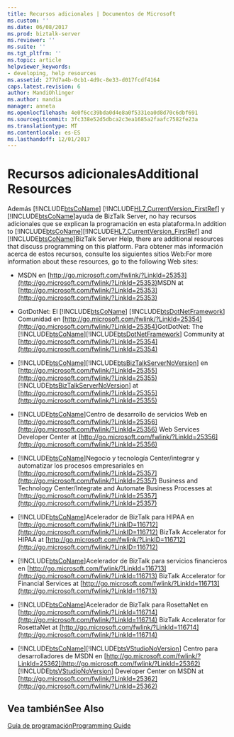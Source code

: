 ```yaml
---
title: Recursos adicionales | Documentos de Microsoft
ms.custom: ''
ms.date: 06/08/2017
ms.prod: biztalk-server
ms.reviewer: ''
ms.suite: ''
ms.tgt_pltfrm: ''
ms.topic: article
helpviewer_keywords:
- developing, help resources
ms.assetid: 277d7a4b-0cb1-4d9c-8e33-d017fcdf4164
caps.latest.revision: 6
author: MandiOhlinger
ms.author: mandia
manager: anneta
ms.openlocfilehash: 4e0f6cc39bda0d4e8a0f5331ea0d8d70c6dbf691
ms.sourcegitcommit: 3fc338e52d5dbca2c3ea1685a2faafc7582fe23a
ms.translationtype: MT
ms.contentlocale: es-ES
ms.lasthandoff: 12/01/2017
---
```

# <a name="additional-resources"></a><span data-ttu-id="35fe0-102">Recursos adicionales</span><span class="sxs-lookup"><span data-stu-id="35fe0-102">Additional Resources</span></span>
<span data-ttu-id="35fe0-103">Además [!INCLUDE[btsCoName](../../includes/btsconame-md.md)] [!INCLUDE[HL7_CurrentVersion_FirstRef](../../includes/hl7-currentversion-firstref-md.md)] y [!INCLUDE[btsCoName](../../includes/btsconame-md.md)]ayuda de BizTalk Server, no hay recursos adicionales que se explican la programación en esta plataforma.</span><span class="sxs-lookup"><span data-stu-id="35fe0-103">In addition to [!INCLUDE[btsCoName](../../includes/btsconame-md.md)][!INCLUDE[HL7_CurrentVersion_FirstRef](../../includes/hl7-currentversion-firstref-md.md)] and [!INCLUDE[btsCoName](../../includes/btsconame-md.md)]BizTalk Server Help, there are additional resources that discuss programming on this platform.</span></span> <span data-ttu-id="35fe0-104">Para obtener más información acerca de estos recursos, consulte los siguientes sitios Web:</span><span class="sxs-lookup"><span data-stu-id="35fe0-104">For more information about these resources, go to the following Web sites:</span></span>  
  
-   <span data-ttu-id="35fe0-105">MSDN en [http://go.microsoft.com/fwlink/?LinkId=25353](http://go.microsoft.com/fwlink/?LinkId=25353)</span><span class="sxs-lookup"><span data-stu-id="35fe0-105">MSDN at [http://go.microsoft.com/fwlink/?LinkId=25353](http://go.microsoft.com/fwlink/?LinkId=25353)</span></span>  
  
-   <span data-ttu-id="35fe0-106">GotDotNet: El [!INCLUDE[btsCoName](../../includes/btsconame-md.md)] [!INCLUDE[btsDotNetFramework](../../includes/btsdotnetframework-md.md)] Comunidad en [http://go.microsoft.com/fwlink/?LinkId=25354](http://go.microsoft.com/fwlink/?LinkId=25354)</span><span class="sxs-lookup"><span data-stu-id="35fe0-106">GotDotNet: The [!INCLUDE[btsCoName](../../includes/btsconame-md.md)][!INCLUDE[btsDotNetFramework](../../includes/btsdotnetframework-md.md)] Community at [http://go.microsoft.com/fwlink/?LinkId=25354](http://go.microsoft.com/fwlink/?LinkId=25354)</span></span>  
  
-   [!INCLUDE[btsCoName](../../includes/btsconame-md.md)]<span data-ttu-id="35fe0-107">[!INCLUDE[btsBizTalkServerNoVersion](../../includes/btsbiztalkservernoversion-md.md)] en [http://go.microsoft.com/fwlink/?LinkId=25355](http://go.microsoft.com/fwlink/?LinkId=25355)</span><span class="sxs-lookup"><span data-stu-id="35fe0-107"> [!INCLUDE[btsBizTalkServerNoVersion](../../includes/btsbiztalkservernoversion-md.md)] at [http://go.microsoft.com/fwlink/?LinkId=25355](http://go.microsoft.com/fwlink/?LinkId=25355)</span></span>  
  
-   [!INCLUDE[btsCoName](../../includes/btsconame-md.md)]<span data-ttu-id="35fe0-108">Centro de desarrollo de servicios Web en [http://go.microsoft.com/fwlink/?LinkId=25356](http://go.microsoft.com/fwlink/?LinkId=25356)</span><span class="sxs-lookup"><span data-stu-id="35fe0-108"> Web Services Developer Center at [http://go.microsoft.com/fwlink/?LinkId=25356](http://go.microsoft.com/fwlink/?LinkId=25356)</span></span>  
  
-   [!INCLUDE[btsCoName](../../includes/btsconame-md.md)]<span data-ttu-id="35fe0-109">Negocio y tecnología Center/integrar y automatizar los procesos empresariales en [http://go.microsoft.com/fwlink/?LinkId=25357](http://go.microsoft.com/fwlink/?LinkId=25357)</span><span class="sxs-lookup"><span data-stu-id="35fe0-109"> Business and Technology Center/Integrate and Automate Business Processes at [http://go.microsoft.com/fwlink/?LinkId=25357](http://go.microsoft.com/fwlink/?LinkId=25357)</span></span>  
  
-   [!INCLUDE[btsCoName](../../includes/btsconame-md.md)]<span data-ttu-id="35fe0-110">Acelerador de BizTalk para HIPAA en [http://go.microsoft.com/fwlink/?LinkID=116712](http://go.microsoft.com/fwlink/?LinkID=116712)</span><span class="sxs-lookup"><span data-stu-id="35fe0-110"> BizTalk Accelerator for HIPAA at [http://go.microsoft.com/fwlink/?LinkID=116712](http://go.microsoft.com/fwlink/?LinkID=116712)</span></span>  
  
-   [!INCLUDE[btsCoName](../../includes/btsconame-md.md)]<span data-ttu-id="35fe0-111">Acelerador de BizTalk para servicios financieros en [http://go.microsoft.com/fwlink/?LinkId=116713](http://go.microsoft.com/fwlink/?LinkId=116713)</span><span class="sxs-lookup"><span data-stu-id="35fe0-111"> BizTalk Accelerator for Financial Services at [http://go.microsoft.com/fwlink/?LinkId=116713](http://go.microsoft.com/fwlink/?LinkId=116713)</span></span>  
  
-   [!INCLUDE[btsCoName](../../includes/btsconame-md.md)]<span data-ttu-id="35fe0-112">Acelerador de BizTalk para RosettaNet en [http://go.microsoft.com/fwlink/?LinkId=116714](http://go.microsoft.com/fwlink/?LinkId=116714)</span><span class="sxs-lookup"><span data-stu-id="35fe0-112"> BizTalk Accelerator for RosettaNet at [http://go.microsoft.com/fwlink/?LinkId=116714](http://go.microsoft.com/fwlink/?LinkId=116714)</span></span>  
  
-   [!INCLUDE[btsCoName](../../includes/btsconame-md.md)]<span data-ttu-id="35fe0-113">[!INCLUDE[btsVStudioNoVersion](../../includes/btsvstudionoversion-md.md)] Centro para desarrolladores de MSDN en [http://go.microsoft.com/fwlink/?LinkId=25362](http://go.microsoft.com/fwlink/?LinkId=25362)</span><span class="sxs-lookup"><span data-stu-id="35fe0-113"> [!INCLUDE[btsVStudioNoVersion](../../includes/btsvstudionoversion-md.md)] Developer Center on MSDN at [http://go.microsoft.com/fwlink/?LinkId=25362](http://go.microsoft.com/fwlink/?LinkId=25362)</span></span>  
  
## <a name="see-also"></a><span data-ttu-id="35fe0-114">Vea también</span><span class="sxs-lookup"><span data-stu-id="35fe0-114">See Also</span></span>  
 [<span data-ttu-id="35fe0-115">Guía de programación</span><span class="sxs-lookup"><span data-stu-id="35fe0-115">Programming Guide</span></span>](../../adapters-and-accelerators/accelerator-hl7/programming-guide1.md)